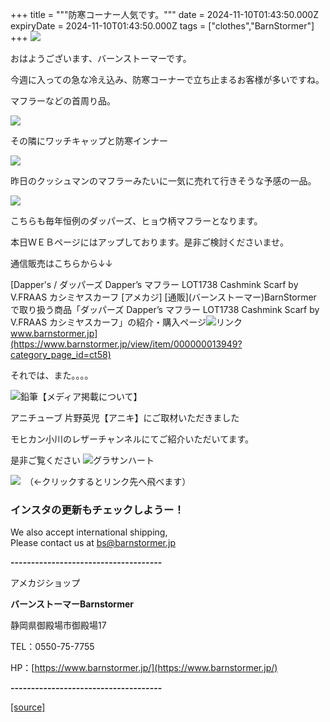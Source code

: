 +++
title = """防寒コーナー人気です。"""
date = 2024-11-10T01:43:50.000Z
expiryDate = 2024-11-10T01:43:50.000Z
tags = ["clothes","BarnStormer"]
+++
[![](https://stat.ameba.jp/user_images/20231023/16/barnstormer-go/b2/03/p/o0420015015354743273.png)](https://ameblo.jp/barnstormer-go/entry-12825670498.html)

おはようございます、バーンストーマーです。

今週に入っての急な冷え込み、防寒コーナーで立ち止まるお客様が多いですね。

マフラーなどの首周り品。

[![](https://stat.ameba.jp/user_images/20241110/10/barnstormer-go/82/6d/j/o0466070015508249454.jpg)](https://stat.ameba.jp/user_images/20241110/10/barnstormer-go/82/6d/j/o0466070015508249454.jpg)

その隣にワッチキャップと防寒インナー

[![](https://stat.ameba.jp/user_images/20241110/10/barnstormer-go/52/66/j/o0466070015508249456.jpg)](https://stat.ameba.jp/user_images/20241110/10/barnstormer-go/52/66/j/o0466070015508249456.jpg)

昨日のクッシュマンのマフラーみたいに一気に売れて行きそうな予感の一品。

[![](https://stat.ameba.jp/user_images/20241110/10/barnstormer-go/bc/d5/j/o0466070015508250497.jpg)](https://stat.ameba.jp/user_images/20241110/10/barnstormer-go/bc/d5/j/o0466070015508250497.jpg)

こちらも毎年恒例のダッパーズ、ヒョウ柄マフラーとなります。

本日ＷＥＢページにはアップしております。是非ご検討くださいませ。

通信販売はこちらから↓↓

[Dapper's / ダッパーズ Dapper’s マフラー LOT1738 Cashmink Scarf by V.FRAAS カシミヤスカーフ \[アメカジ\] \[通販\](バーンストーマー)BarnStormer で取り扱う商品「ダッパーズ Dapper’s マフラー LOT1738 Cashmink Scarf by V.FRAAS カシミヤスカーフ」の紹介・購入ページ![リンク](https://c.stat100.ameba.jp/ameblo/symbols/v3.20.0/svg/gray/editor_link.svg)www.barnstormer.jp](https://www.barnstormer.jp/view/item/000000013949?category_page_id=ct58)

それでは、また。。。。

![鉛筆](https://stat100.ameba.jp/blog/ucs/img/char/char3/519.png)【メディア掲載について】

アニチューブ 片野英児【アニキ】にご取材いただきました

モヒカン小川のレザーチャンネルにてご紹介いただいてます。

是非ご覧ください ![グラサンハート](https://stat100.ameba.jp/blog/ucs/img/char/char3/148.png)

[![](https://stat.ameba.jp/user_images/20230412/16/barnstormer-go/6a/23/p/o0108010815269242493.png)](https://www.instagram.com/barnstormer_daily/)　（←クリックするとリンク先へ飛べます）

### インスタの更新もチェックしようー！

We also accept international shipping,  
Please contact us at bs@barnstormer.jp

**\-------------------------------------**

アメカジショップ

**バーンストーマーBarnstormer**

静岡県御殿場市御殿場17

TEL：0550-75-7755

HP：[https://www.barnstormer.jp/](https://www.barnstormer.jp/)

**\-------------------------------------**

[[source]](https://ameblo.jp/barnstormer-go/entry-12874473789.html)
